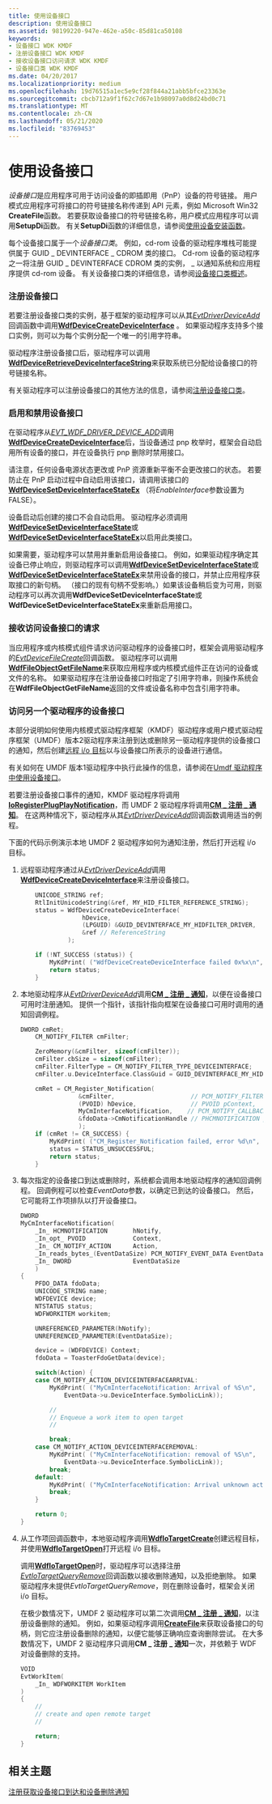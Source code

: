 ```yaml
---
title: 使用设备接口
description: 使用设备接口
ms.assetid: 98199220-947e-462e-a50c-85d81ca50108
keywords:
- 设备接口 WDK KMDF
- 注册设备接口 WDK KMDF
- 接收设备接口访问请求 WDK KMDF
- 设备接口类 WDK KMDF
ms.date: 04/20/2017
ms.localizationpriority: medium
ms.openlocfilehash: 19d76515a1ec5e9cf28f844a21abb5bfce23363e
ms.sourcegitcommit: cbcb712a9f1f62c7d67e1b98097a0d8d24bd0c71
ms.translationtype: MT
ms.contentlocale: zh-CN
ms.lasthandoff: 05/21/2020
ms.locfileid: "83769453"
---
```

# <a name="using-device-interfaces"></a>使用设备接口





*设备接口*是应用程序可用于访问设备的即插即用（PnP）设备的符号链接。 用户模式应用程序可将接口的符号链接名称传递到 API 元素，例如 Microsoft Win32 **CreateFile**函数。 若要获取设备接口的符号链接名称，用户模式应用程序可以调用**SetupDi**函数。 有关**SetupDi**函数的详细信息，请参阅[使用设备安装函数](https://docs.microsoft.com/windows-hardware/drivers/install/using-device-installation-functions)。

每个设备接口属于一个*设备接口类*。 例如，cd-rom 设备的驱动程序堆栈可能提供属于 GUID \_ DEVINTERFACE \_ CDROM 类的接口。 Cd-rom 设备的驱动程序之一将注册 GUID \_ DEVINTERFACE CDROM 类的实例， \_ 以通知系统和应用程序提供 cd-rom 设备。 有关设备接口类的详细信息，请参阅[设备接口类概述](https://docs.microsoft.com/windows-hardware/drivers/install/overview-of-device-interface-classes)。

### <a name="registering-a-device-interface"></a>注册设备接口

若要注册设备接口类的实例，基于框架的驱动程序可以从其[*EvtDriverDeviceAdd*](https://docs.microsoft.com/windows-hardware/drivers/ddi/wdfdriver/nc-wdfdriver-evt_wdf_driver_device_add)回调函数中调用[**WdfDeviceCreateDeviceInterface**](https://docs.microsoft.com/windows-hardware/drivers/ddi/wdfdevice/nf-wdfdevice-wdfdevicecreatedeviceinterface) 。 如果驱动程序支持多个接口实例，则可以为每个实例分配一个唯一的引用字符串。

驱动程序注册设备接口后，驱动程序可以调用[**WdfDeviceRetrieveDeviceInterfaceString**](https://docs.microsoft.com/windows-hardware/drivers/ddi/wdfdevice/nf-wdfdevice-wdfdeviceretrievedeviceinterfacestring)来获取系统已分配给设备接口的符号链接名称。

有关驱动程序可以注册设备接口的其他方法的信息，请参阅[注册设备接口类](https://docs.microsoft.com/windows-hardware/drivers/install/registering-a-device-interface-class)。

### <a name="enabling-and-disabling-a-device-interface"></a>启用和禁用设备接口

在驱动程序从[*EVT_WDF_DRIVER_DEVICE_ADD*](https://docs.microsoft.com/windows-hardware/drivers/ddi/wdfdriver/nc-wdfdriver-evt_wdf_driver_device_add)调用[**WdfDeviceCreateDeviceInterface**](https://docs.microsoft.com/windows-hardware/drivers/ddi/wdfdevice/nf-wdfdevice-wdfdevicecreatedeviceinterface)后，当设备通过 pnp 枚举时，框架会自动启用所有设备的接口，并在设备执行 pnp 删除时禁用接口。 

请注意，任何设备电源状态更改或 PnP 资源重新平衡不会更改接口的状态。 若要防止在 PnP 启动过程中自动启用该接口，请调用该接口的[**WdfDeviceSetDeviceInterfaceStateEx**](/windows-hardware/drivers/ddi/wdfdevice/nf-wdfdevice-wdfdevicesetdeviceinterfacestateex) （将*EnableInterface*参数设置为 FALSE）。 
 
设备启动后创建的接口不会自动启用。 驱动程序必须调用[**WdfDeviceSetDeviceInterfaceState**](/windows-hardware/drivers/ddi/wdfdevice/nf-wdfdevice-wdfdevicesetdeviceinterfacestate)或[**WdfDeviceSetDeviceInterfaceStateEx**](/windows-hardware/drivers/ddi/wdfdevice/nf-wdfdevice-wdfdevicesetdeviceinterfacestateex)以启用此类接口。 

如果需要，驱动程序可以禁用并重新启用设备接口。 例如，如果驱动程序确定其设备已停止响应，则驱动程序可以调用[**WdfDeviceSetDeviceInterfaceState**](/windows-hardware/drivers/ddi/wdfdevice/nf-wdfdevice-wdfdevicesetdeviceinterfacestate)或[**WdfDeviceSetDeviceInterfaceStateEx**](/windows-hardware/drivers/ddi/wdfdevice/nf-wdfdevice-wdfdevicesetdeviceinterfacestateex)来禁用设备的接口，并禁止应用程序获取接口的新句柄。 （接口的现有句柄不受影响。）如果该设备稍后变为可用，则驱动程序可以再次调用**WdfDeviceSetDeviceInterfaceState**或**WdfDeviceSetDeviceInterfaceStateEx**来重新启用接口。

### <a name="receiving-requests-to-access-a-device-interface"></a>接收访问设备接口的请求

当应用程序或内核模式组件请求访问驱动程序的设备接口时，框架会调用驱动程序的[*EvtDeviceFileCreate*](https://docs.microsoft.com/windows-hardware/drivers/ddi/wdfdevice/nc-wdfdevice-evt_wdf_device_file_create)回调函数。 驱动程序可以调用[**WdfFileObjectGetFileName**](https://docs.microsoft.com/windows-hardware/drivers/ddi/wdffileobject/nf-wdffileobject-wdffileobjectgetfilename)来获取应用程序或内核模式组件正在访问的设备或文件的名称。 如果驱动程序在注册设备接口时指定了引用字符串，则操作系统会在**WdfFileObjectGetFileName**返回的文件或设备名称中包含引用字符串。

### <a name="accessing-another-drivers-device-interface"></a>访问另一个驱动程序的设备接口

本部分说明如何使用内核模式驱动程序框架（KMDF）驱动程序或用户模式驱动程序框架（UMDF）版本2驱动程序来注册到达或删除另一驱动程序提供的设备接口的通知，然后创建[远程 i/o 目标](general-i-o-targets-in-umdf.md)以与设备接口所表示的设备进行通信。

有关如何在 UMDF 版本1驱动程序中执行此操作的信息，请参阅在[Umdf 驱动程序中使用设备接口](using-device-interfaces-in-umdf-drivers.md#accessing-another-drivers-device-interface)。

若要注册设备接口事件的通知，KMDF 驱动程序将调用[**IoRegisterPlugPlayNotification**](https://docs.microsoft.com/windows-hardware/drivers/ddi/wdm/nf-wdm-ioregisterplugplaynotification)，而 UMDF 2 驱动程序将调用[**CM \_ 注册 \_ 通知**](https://docs.microsoft.com/windows/desktop/api/cfgmgr32/nf-cfgmgr32-cm_register_notification)。 在这两种情况下，驱动程序从其[*EvtDriverDeviceAdd*](https://docs.microsoft.com/windows-hardware/drivers/ddi/wdfdriver/nc-wdfdriver-evt_wdf_driver_device_add)回调函数调用适当的例程。

下面的代码示例演示本地 UMDF 2 驱动程序如何为通知注册，然后打开远程 i/o 目标。

1.  远程驱动程序通过从[*EvtDriverDeviceAdd*](https://docs.microsoft.com/windows-hardware/drivers/ddi/wdfdriver/nc-wdfdriver-evt_wdf_driver_device_add)调用[**WdfDeviceCreateDeviceInterface**](https://docs.microsoft.com/windows-hardware/drivers/ddi/wdfdevice/nf-wdfdevice-wdfdevicecreatedeviceinterface)来注册设备接口。
    ```cpp
        UNICODE_STRING ref;
        RtlInitUnicodeString(&ref, MY_HID_FILTER_REFERENCE_STRING);
        status = WdfDeviceCreateDeviceInterface(
                     hDevice,
                     (LPGUID) &GUID_DEVINTERFACE_MY_HIDFILTER_DRIVER,
                     &ref // ReferenceString
                 );

        if (!NT_SUCCESS (status)) {
            MyKdPrint( ("WdfDeviceCreateDeviceInterface failed 0x%x\n", status));
            return status;
        }

    ```

2.  本地驱动程序从[*EvtDriverDeviceAdd*](https://docs.microsoft.com/windows-hardware/drivers/ddi/wdfdriver/nc-wdfdriver-evt_wdf_driver_device_add)调用[**CM \_ 注册 \_ 通知**](https://docs.microsoft.com/windows/desktop/api/cfgmgr32/nf-cfgmgr32-cm_register_notification)，以便在设备接口可用时注册通知。 提供一个指针，该指针指向框架在设备接口可用时调用的通知回调例程。
    ```cpp
    DWORD cmRet;
        CM_NOTIFY_FILTER cmFilter;

        ZeroMemory(&cmFilter, sizeof(cmFilter));
        cmFilter.cbSize = sizeof(cmFilter);
        cmFilter.FilterType = CM_NOTIFY_FILTER_TYPE_DEVICEINTERFACE;
        cmFilter.u.DeviceInterface.ClassGuid = GUID_DEVINTERFACE_MY_HIDFILTER_DRIVER;

        cmRet = CM_Register_Notification(
                    &cmFilter,                     // PCM_NOTIFY_FILTER pFilter,
                    (PVOID) hDevice,               // PVOID pContext,
                    MyCmInterfaceNotification,    // PCM_NOTIFY_CALLBACK pCallback,
                    &fdoData->CmNotificationHandle // PHCMNOTIFICATION pNotifyContext
                    );
        if (cmRet != CR_SUCCESS) {
            MyKdPrint( ("CM_Register_Notification failed, error %d\n", cmRet));
            status = STATUS_UNSUCCESSFUL;
            return status;
        }   
    ```

3.  每次指定的设备接口到达或删除时，系统都会调用本地驱动程序的通知回调例程。 回调例程可以检查*EventData*参数，以确定已到达的设备接口。 然后，它可能将工作项排队以打开设备接口。
    ```cpp
    DWORD 
    MyCmInterfaceNotification(
        _In_ HCMNOTIFICATION       hNotify,
        _In_opt_ PVOID             Context,
        _In_ CM_NOTIFY_ACTION      Action,
        _In_reads_bytes_(EventDataSize) PCM_NOTIFY_EVENT_DATA EventData,
        _In_ DWORD                 EventDataSize
        )
    {
        PFDO_DATA fdoData;
        UNICODE_STRING name;
        WDFDEVICE device;
        NTSTATUS status;
        WDFWORKITEM workitem;

        UNREFERENCED_PARAMETER(hNotify);
        UNREFERENCED_PARAMETER(EventDataSize);

        device = (WDFDEVICE) Context;
        fdoData = ToasterFdoGetData(device);

        switch(Action) {
        case CM_NOTIFY_ACTION_DEVICEINTERFACEARRIVAL: 
            MyKdPrint( ("MyCmInterfaceNotification: Arrival of %S\n",
                EventData->u.DeviceInterface.SymbolicLink));

            //
            // Enqueue a work item to open target
            //

            break;
        case CM_NOTIFY_ACTION_DEVICEINTERFACEREMOVAL: 
            MyKdPrint( ("MyCmInterfaceNotification: removal of %S\n",
                EventData->u.DeviceInterface.SymbolicLink));
            break;
        default:
            MyKdPrint( ("MyCmInterfaceNotification: Arrival unknown action\n"));
            break;
        }

        return 0;
    }
    ```


4.  从工作项回调函数中，本地驱动程序调用[**WdfIoTargetCreate**](https://docs.microsoft.com/windows-hardware/drivers/ddi/wdfiotarget/nf-wdfiotarget-wdfiotargetcreate)创建远程目标，并使用[**WdfIoTargetOpen**](https://docs.microsoft.com/windows-hardware/drivers/ddi/wdfiotarget/nf-wdfiotarget-wdfiotargetopen)打开远程 i/o 目标。

    调用[**WdfIoTargetOpen**](https://docs.microsoft.com/windows-hardware/drivers/ddi/wdfiotarget/nf-wdfiotarget-wdfiotargetopen)时，驱动程序可以选择注册[*EvtIoTargetQueryRemove*](https://docs.microsoft.com/windows-hardware/drivers/ddi/wdfiotarget/nc-wdfiotarget-evt_wdf_io_target_query_remove)回调函数以接收删除通知，以及拒绝删除。 如果驱动程序未提供*EvtIoTargetQueryRemove*，则在删除设备时，框架会关闭 i/o 目标。

    在极少数情况下，UMDF 2 驱动程序可以第二次调用[**CM \_ 注册 \_ 通知**](https://docs.microsoft.com/windows/desktop/api/cfgmgr32/nf-cfgmgr32-cm_register_notification)，以注册设备删除的通知。 例如，如果驱动程序调用[**CreateFile**](https://docs.microsoft.com/windows/desktop/api/fileapi/nf-fileapi-createfilea)来获取设备接口的句柄，则它应注册设备删除的通知，以便它能够正确响应查询删除尝试。 在大多数情况下，UMDF 2 驱动程序只调用**CM \_ 注册 \_ 通知**一次，并依赖于 WDF 对设备删除的支持。

    ```cpp
    VOID 
    EvtWorkItem(
        _In_ WDFWORKITEM WorkItem
    )
    {
        // 
        // create and open remote target
        //

        return;
    }
    ```

## <a name="related-topics"></a>相关主题

[注册获取设备接口到达和设备删除通知](https://docs.microsoft.com/windows-hardware/drivers/install/registering-for-notification-of-device-interface-arrival-and-device-removal)
